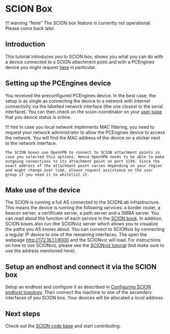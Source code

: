# SCION Box

!!! warning "Note"
    The SCION box feature is currently not operational. Please come back later.

## Introduction

This tutorial introduces you to SCION box, shows you what you can do with a device connected to a SCION attachment point and with a PCEngines device you might request [here](https://www.scionlab.org/) in particular.

## Setting up the PCEngines device

You received the preconfigured PCEngines device. In the best case, the setup is as single as connecting the device to a network with Internet connectivity via the labelled network interface (the one closest to the serial interface).
You can then check on the scion-coordinator on your [user page](https://www.scionlab.org/#/user) that you device status is online.
    
!!! hint
    In case you local network implements MAC filtering, you need to request your network administrator to allow the PCEngines device to access the network. You will find the MAC address of the device on a sticker next to the network interface.

    The SCION boxes use OpenVPN to connect to SCION attachment points in case you selected this options. Hence OpenVPN needs to be able to make outgoing connections to its attachment point on port 1194. Since the exact address of the attachment point varies depending on your region and might change over time, please request assistance on the user group if you need it to whitelist it.

## Make use of the device

The SCION is running a full AS connected to the SCIONLab infrastructure. This means the device is running the following services: a border router, a beacon server, a certificate server, a path server and a SIBRA server. You can read about the function of each service in the [SCION book](https://www.scion-architecture.net/pdf/SCION-book.pdf).
In addition, SCION boxes also run ithe SCIONviz server which allows you to visualize the paths you AS knows about. You can connect to SCIONviz by connecting a regular IP device to one of the remaining interfaces. The open the webpage http://172.16.1.1:8000 and the SCIONviz will load. For instructions on how to use SCIONviz, please see the [SCIONviz tutorial](../as_visualization/browser_asviz.md) (but make sure to use the address mentioned here).

## Setup an endhost and connect it via the SCION box

Setup an endhost and configure it as described in [Configuring SCION endhost topology](../general_scion_configuration/setup_endhost.md).
Then connect the machine to one of the secondary interfaces of you SCION box. Your devices will be allocated a local address.

## Next steps

Check out the [SCION code base](https://github.com/netsec-ethz/scion/) and start contributing.
